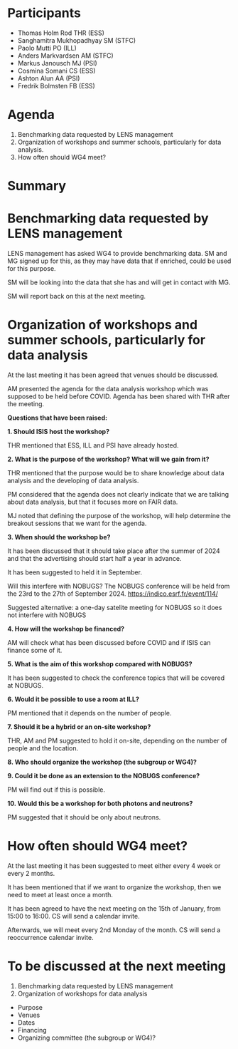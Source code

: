 # Participants
* Thomas Holm Rod THR (ESS)
* Sanghamitra Mukhopadhyay SM (STFC)
* Paolo Mutti PO (ILL)
* Anders Markvardsen AM (STFC)
* Markus Janousch MJ (PSI)
* Cosmina Somani CS (ESS)
* Ashton Alun AA (PSI)
* Fredrik Bolmsten FB (ESS)


# Agenda

1. Benchmarking data requested by LENS management
2. Organization of workshops and summer schools, particularly for data analysis.
3. How often should WG4 meet?


# Summary

# Benchmarking data requested by LENS management

LENS management has asked WG4 to provide benchmarking data. SM and MG signed up for this, as they may have data that if enriched, could be used for this purpose.

SM will be looking into the data that she has and will get in contact with MG. 

SM will report back on this at the next meeting.

# Organization of workshops and summer schools, particularly for data analysis

At the last meeting it has been agreed that venues should be discussed.

AM presented the agenda for the data analysis workshop which was supposed to be held before COVID. Agenda has been shared with THR after the meeting. 

**Questions that have been raised:**

**1. Should ISIS host the workshop?**
      
THR mentioned that ESS, ILL and PSI have already hosted.

**2. What is the purpose of the workshop? What will we gain from it?**
   
THR mentioned that the purpose would be to share knowledge about data analysis and the developing of data analysis.

PM considered that the agenda does not clearly indicate that we are talking about data analysis, but that it focuses more on FAIR data.

MJ noted that defining the purpose of the workshop, will help determine the breakout sessions that we want for the agenda.

**3. When should the workshop be?**
   
It has been discussed that it should take place after the summer of 2024 and that the advertising should start half a year in advance.

It has been suggested to held it in September.

Will this interfere with NOBUGS? The NOBUGS conference will be held from the 23rd to the 27th of September 2024. https://indico.esrf.fr/event/114/

Suggested alternative: a one-day satelite meeting for NOBUGS so it does not interfere with NOBUGS 

**4. How will the workshop be financed?**
   
AM will check what has been discussed before COVID and if ISIS can finance some of it. 

**5. What is the aim of this workshop compared with NOBUGS?**

It has been suggested to check the conference topics that will be covered at NOBUGS.

**6.	Would it be possible to use a room at ILL?**

PM mentioned that it depends on the number of people.

**7.	Should it be a hybrid or an on-site workshop?**
    
THR, AM and PM suggested to hold it on-site, depending on the number of people and the location.

**8.	Who should organize the workshop (the subgroup or WG4)?**
   
**9.	Could it be done as an extension to the NOBUGS conference?**

PM will find out if this is possible. 

**10.	Would this be a workshop for both photons and neutrons?**

PM suggested that it should be only about neutrons. 


# How often should WG4 meet?

At the last meeting it has been suggested to meet either every 4 week or every 2 months.

It has been mentioned that if we want to organize the workshop, then we need to meet at least once a month.

It has been agreed to have the next meeting on the 15th of January, from 15:00 to 16:00. CS will send a calendar invite.

Afterwards, we will meet every 2nd Monday of the month. CS will send a reoccurrence calendar invite. 


# To be discussed at the next meeting

1. Benchmarking data requested by LENS management
2. Organization of workshops for data analysis
* Purpose
* Venues
* Dates
* Financing
* Organizing committee (the subgroup or WG4)?




